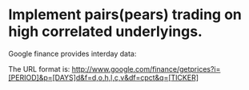 # Implement pairs(pears) trading on high correlated underlyings. 

Google finance provides interday data:

The URL format is: http://www.google.com/finance/getprices?i=[PERIOD]&p=[DAYS]d&f=d,o,h,l,c,v&df=cpct&q=[TICKER]


